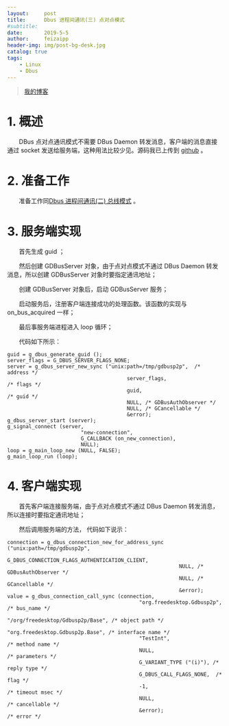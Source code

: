 ```yaml
---
layout:     post
title:      Dbus 进程间通讯(三) 点对点模式
#subtitle:  
date:       2019-5-5
author:     feizaipp
header-img: img/post-bg-desk.jpg
catalog: true
tags:
    - Linux
    - Dbus
---
```


> [我的博客](http://feizaipp.github.io)

# 1. 概述
&#160; &#160; &#160; &#160;DBus 点对点通讯模式不需要 DBus Daemon 转发消息，客户端的消息直接通过 socket 发送给服务端，这种用法比较少见。源码我已上传到 [github](https://github.com/feizaipp/gdbus-p2p) 。

# 2. 准备工作
&#160; &#160; &#160; &#160;准备工作同[Dbus 进程间通讯(二) 总线模式]() 。

# 3. 服务端实现
&#160; &#160; &#160; &#160;首先生成 guid ；

&#160; &#160; &#160; &#160;然后创建 GDBusServer 对象，由于点对点模式不通过 DBus Daemon 转发消息，所以创建 GDBusServer 对象时要指定通讯地址；

&#160; &#160; &#160; &#160;创建 GDBusServer 对象后，启动 GDBusServer 服务；

&#160; &#160; &#160; &#160;启动服务后，注册客户端连接成功的处理函数。该函数的实现与 on_bus_acquired 一样；

&#160; &#160; &#160; &#160;最后事服务端进程进入 loop 循环；

&#160; &#160; &#160; &#160;代码如下所示：

```
guid = g_dbus_generate_guid ();
server_flags = G_DBUS_SERVER_FLAGS_NONE;
server = g_dbus_server_new_sync ("unix:path=/tmp/gdbusp2p",  /* address */
                                       server_flags,                                           /* flags */
                                       guid,                                                       /* guid */
                                       NULL, /* GDBusAuthObserver */
                                       NULL, /* GCancellable */
                                       &error);
g_dbus_server_start (server);
g_signal_connect (server,
                        "new-connection",
                        G_CALLBACK (on_new_connection),
                        NULL);
loop = g_main_loop_new (NULL, FALSE);
g_main_loop_run (loop);
```

# 4. 客户端实现
&#160; &#160; &#160; &#160;首先客户端连接服务端，由于点对点模式不通过 DBus Daemon 转发消息，所以连接时要指定通讯地址；

&#160; &#160; &#160; &#160;然后调用服务端的方法， 代码如下说示：

```
connection = g_dbus_connection_new_for_address_sync ("unix:path=/tmp/gdbusp2p",
                                                        G_DBUS_CONNECTION_FLAGS_AUTHENTICATION_CLIENT,
                                                        NULL, /* GDBusAuthObserver */
                                                        NULL, /* GCancellable */
                                                        &error);
value = g_dbus_connection_call_sync (connection,
                                           "org.freedesktop.Gdbusp2p", /* bus_name */
                                           "/org/freedesktop/Gdbusp2p/Base", /* object path */
                                           "org.freedesktop.Gdbusp2p.Base", /* interface name */
                                           "TestInt",                       /* method name */
                                           NULL,                           /* parameters */
                                           G_VARIANT_TYPE ("(i)"), /* reply type */
                                           G_DBUS_CALL_FLAGS_NONE,  /* flag */
                                           -1,                                         /* timeout msec */
                                           NULL,                                    /* cancellable */
                                           &error);                                  /* error */
```